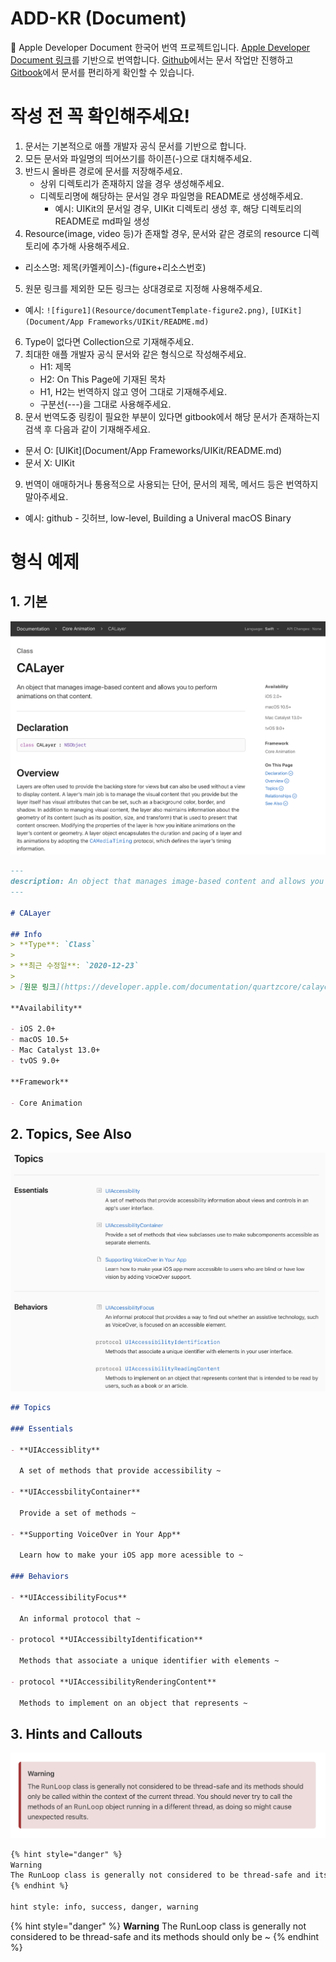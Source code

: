 

# ADD-KR (Document)

🍎 Apple Developer Document 한국어 번역 프로젝트입니다. [Apple Developer Document 링크](https://developer.apple.com/documentation/technologies)를 기반으로 번역합니다. [Github](https://github.com/DAEUN28/ADD-KR)에서는 문서 작업만 진행하고 [Gitbook](https://acone1128.gitbook.io/add/)에서 문서를 편리하게 확인할 수 있습니다.

# 작성 전 꼭 확인해주세요!

1. 문서는 기본적으로 애플 개발자 공식 문서를 기반으로 합니다.
2. 모든 문서와 파일명의 띄어쓰기를 하이픈(-)으로 대치해주세요.
3. 반드시 올바른 경로에 문서를 저장해주세요.
   - 상위 디렉토리가 존재하지 않을 경우 생성해주세요.
   - 디렉토리명에 해당하는 문서일 경우 파일명을 README로 생성해주세요.
     - 예시: UIKit의 문서일 경우, UIKit 디렉토리 생성 후, 해당 디렉토리의 README로 md파일 생성
4. Resource(image, video 등)가 존재할 경우, 문서와 같은 경로의 resource 디렉토리에 추가해 사용해주세요.
  - 리소스명: 제목(카멜케이스)-(figure+리소스번호)
5. 원문 링크를 제외한 모든 링크는 상대경로로 지정해 사용해주세요.
  - 예시: `![figure1](Resource/documentTemplate-figure2.png)`, `[UIKit](Document/App Frameworks/UIKit/README.md)`
6. Type이 없다면 Collection으로 기재해주세요.
7. 최대한 애플 개발자 공식 문서와 같은 형식으로 작성해주세요.
   - H1: 제목
   - H2: On This Page에 기재된 목차
   - H1, H2는 번역하지 않고 영어 그대로 기재해주세요.
   - 구분선(---)을 그대로 사용해주세요.
8. 문서 번역도중 링킹이 필요한 부분이 있다면 gitbook에서 해당 문서가 존재하는지 검색 후 다음과 같이 기재해주세요.
  - 문서 O: [UIKit](Document/App Frameworks/UIKit/README.md)
  - 문서 X: UIKit
9. 번역이 애매하거나 통용적으로 사용되는 단어, 문서의 제목, 메서드 등은 번역하지 말아주세요.
  - 예시: github - 깃허브, low-level, Building a Univeral macOS Binary



# 형식 예제

## 1. 기본

![Figure1](Resource/readme-figure1.png)

```markdown
---
description: An object that manages image-based content and allows you to perform animations on that content.
---

# CALayer

## Info
> **Type**: `Class`
>
> **최근 수정일**: `2020-12-23`
>
> [원문 링크](https://developer.apple.com/documentation/quartzcore/calayer)

**Availability**

- iOS 2.0+
- macOS 10.5+
- Mac Catalyst 13.0+
- tvOS 9.0+

**Framework**

- Core Animation

```



## 2. Topics, See Also

![Figure2](Resource/readme-figure2.png)

```markdown
## Topics

### Essentials

- **UIAccessiblity**

  A set of methods that provide accessibility ~

- **UIAccessbilityContainer**

  Provide a set of methods ~ 

- **Supporting VoiceOver in Your App**

  Learn how to make your iOS app more acessible to ~

### Behaviors

- **UIAccessibilityFocus**

  An informal protocol that ~

- protocol **UIAccessibiltyIdentification**

  Methods that associate a unique identifier with elements ~

- protocol **UIAccessibilityRenderingContent**

  Methods to implement on an object that represents ~
```



## 3. Hints and Callouts

![Figure3](Resource/readme-figure3.png)

```markdown
{% hint style="danger" %}
Warning
The RunLoop class is generally not considered to be thread-safe and its methods should only be ~
{% endhint %}

hint style: info, success, danger, warning
```

{% hint style="danger" %}
**Warning**
The RunLoop class is generally not considered to be thread-safe and its methods should only be ~
{% endhint %}